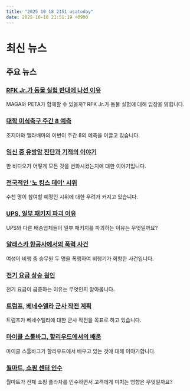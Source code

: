 ```yaml
---
title: "2025 10 18 2151 usatoday"
date: 2025-10-18 21:51:19 +0900
---
```


# 최신 뉴스

## 주요 뉴스
### [RFK Jr.가 동물 실험 반대에 나선 이유](https://www.usatoday.com/story/news/politics/2025/10/18/rfk-jr-end-animal-testing-peta-maha/86569056007/)
 MAGA와 PETA가 함께할 수 있을까? RFK Jr.가 동물 실험에 대해 입장을 밝힙니다.

### [대학 미식축구 주간 8 예측](https://www.usatoday.com/story/sports/ncaaf/2025/10/18/college-football-bold-predictions-week-8/86705618007/)
 조지아와 앨라배마의 이변이 주간 8의 예측을 이끌고 있습니다.

### [임신 중 유방암 진단과 기적의 이야기](https://www.usatoday.com/story/life/health-wellness/2025/10/18/mom-pregnant-breast-cancer-viral-donations/86628999007/)
 한 비디오가 어떻게 모든 것을 변화시켰는지에 대한 이야기입니다.

### [전국적인 '노 킹스 데이' 시위](https://www.usatoday.com/story/news/nation/2025/10/18/no-kings-day-protests-should-people-worry-about-violence/86757343007/)
 수천 명이 참여할 예정인 시위에 대한 우려가 커지고 있습니다.

### [UPS, 일부 패키지 파괴 이유](https://www.usatoday.com/story/money/2025/10/18/ups-destroying-packages-tariffs/86748183007/)
 UPS와 다른 배송업체들이 일부 패키지를 파괴하는 이유는 무엇일까요?

### [알래스카 항공사에서의 폭력 사건](https://www.usatoday.com/story/travel/2025/10/17/alaska-airlines-passenger-hits-two-crew-members-forces-diversion/86749780007/)
 여성이 비행 중 승무원 두 명을 폭행하여 비행기가 회항한 사건입니다.

### [전기 요금 상승 원인](https://www.usatoday.com/story/money/2025/10/18/electric-bills-rising-utilities-inflation-ai/86751445007/)
 전기 요금이 급증하는 이유는 무엇인지 알아봅니다.

### [트럼프, 베네수엘라 군사 작전 계획](https://www.usatoday.com/story/news/politics/2025/10/18/trump-venezuela-war-maduro/86731362007/)
 트럼프가 베네수엘라에 대한 군사 작전을 목표로 하고 있습니다.

### [마이클 스툴바그, 할리우드에서의 배움](https://www.usatoday.com/story/entertainment/movies/2025/10/18/michael-stuhlbarg-after-the-hunt/86608129007/)
 마이클 스툴바그가 할리우드에서 배우고 있는 것에 대해 이야기합니다.

### [월마트, 쇼핑 센터 인수](https://www.usatoday.com/story/grocery/stores/2025/10/18/walmart-buys-shopping-center/86723178007/)
 월마트가 전체 쇼핑 플라자를 인수하면서 고객에게 미치는 영향은 무엇일까요?